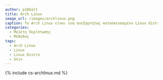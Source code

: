 ```yaml
---
author: p18balt
title: Arch Linux
image_url: /images/archlinux.png
caption: Το Arch Linux είναι ένα ανεξαρτήτως κατασκευασμένο Linux distro για γενική χρήση. Η προεπιλεγμένη εγκατάσταση παρέχει μόνο ένα minimal βασικό σύστημα και αφήνει των χρήστη να προσθέσει όποιες άλλες λειτουργίες χρειάζεται.
categories:
  - Μελέτη Περίπτωσης
  - Μέθοδος
tags:
  - Arch Linux
  - Linux
  - Linux Distro
  - Unix
---
```


{% include cs-archlinux.md %}

